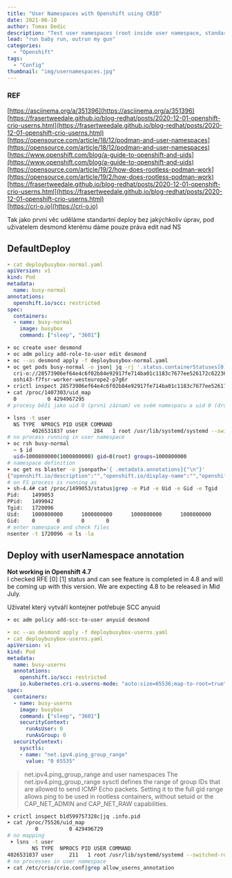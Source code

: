 ```yaml
---
title: "User Namespaces with Openshift using CRIO"
date: 2021-06-10 
author: Tomas Dedic
description: "Test user namespaces (root inside user namespace, standart user outside) in Openshift with Cri-O 1.20"
lead: "run baby run, outrun my gun"
categories:
  - "Openshift"
tags:
  - "Config"
thumbnail: "img/usernamespaces.jpg"
---
```

### REF
[https://asciinema.org/a/351396](https://asciinema.org/a/351396)  
[https://frasertweedale.github.io/blog-redhat/posts/2020-12-01-openshift-crio-userns.html](https://frasertweedale.github.io/blog-redhat/posts/2020-12-01-openshift-crio-userns.html)  
[https://opensource.com/article/18/12/podman-and-user-namespaces](https://opensource.com/article/18/12/podman-and-user-namespaces)  
[https://www.openshift.com/blog/a-guide-to-openshift-and-uids](https://www.openshift.com/blog/a-guide-to-openshift-and-uids)  
[https://opensource.com/article/19/2/how-does-rootless-podman-work](https://opensource.com/article/19/2/how-does-rootless-podman-work)  
[https://frasertweedale.github.io/blog-redhat/posts/2020-12-01-openshift-crio-userns.html](https://frasertweedale.github.io/blog-redhat/posts/2020-12-01-openshift-crio-userns.html)  
[https://cri-o.io](https://cri-o.io)  

Tak jako první věc uděláme standartní deploy bez jakýchkoliv úprav, pod uživatelem desmond kterému dáme pouze práva edit nad NS

## DefaultDeploy
```yaml
➤ cat deploybusybox-normal.yaml
apiVersion: v1
kind: Pod
metadata:
  name: busy-normal
annotations:
  openshift.io/scc: restricted
spec:
  containers:
  - name: busy-normal
    image: busybox
    command: ["sleep", "3601"]
```
```sh
➤ oc create user desmond
➤ oc adm policy add-role-to-user edit desmond
➤ oc --as desmond apply -f deploybusybox-normal.yaml
➤ oc get pods busy-normal -o json| jq -rj '.status.containerStatuses[0].containerID,"\n",.spec.nodeName,"\n"'
  cri-o://28573906ef64e4c6f02b84e92917fe714ba01c1183c7677ee526172c622367bc
  oshi43-f7fsr-worker-westeurope2-p7g6r
➤ crictl inspect 28573906ef64e4c6f02b84e92917fe714ba01c1183c7677ee526172c622367bc| jq '.info.pid'
➤ cat /proc/1407303/uid_map
  0          0 4294967295
# procesy běží jako uid 0 (první záznam) ve svém namespacu a uid 0 (druhý záznam) mimo něj v parent NS - uživatel root bude pořád root

➤ lsns -t user
  NS TYPE  NPROCS PID USER COMMAND
        4026531837 user     284   1 root /usr/lib/systemd/systemd --switched-root --system --deserialize 17
# no process running in user namespace
➤ oc rsh busy-normal
  ~ $ id
  uid=1000800000(1000800000) gid=0(root) groups=1000800000
# namespace definition
➤ oc get ns blaster -o jsonpath='{ .metadata.annotations}{"\n"}'
{"openshift.io/description":"","openshift.io/display-name":"","openshift.io/requester":"tdedic","openshift.io/sa.scc.mcs":"s0:c28,c22","openshift.io/sa.scc.supplemental-groups":"1000800000/10000","openshift.io/sa.scc.uid-range":"1000800000/10000"}
# on FS process is running as
➤ sh-4.4# cat /proc/1499053/status|grep -e Pid -e Uid -e Gid -e Tgid
Pid:    1499053
PPid:   1499042
Tgid:   1720096
Uid:    1000800000      1000800000      1000800000      1000800000
Gid:    0       0       0       0
# enter namespace and check files
nsenter -t 1720096 -m ls -la

```

## Deploy with userNamespace annotation
**Not working in Openshift 4.7**  
I checked RFE [0] [1] status and can see feature is completed in 4.8 and will be coming up with this version. We are expecting 4.8 to be released in Mid July.  


Uživatel který vytváří kontejner potřebuje SCC anyuid
```sh
➤ oc adm policy add-scc-to-user anyuid desmond
```
```yaml
➤ oc --as desmond apply -f deploybusybox-userns.yaml
➤ cat deploybusybox-userns.yaml
apiVersion: v1
kind: Pod
metadata:
  name: busy-userns
  annotations:
    openshift.io/scc: restricted
    io.kubernetes.cri-o.userns-mode: "auto:size=65536;map-to-root=true"
spec:
  containers:
  - name: busy-userns
    image: busybox
    command: ["sleep", "3601"]
    securityContext:
      runAsUser: 0
      runAsGroup: 0
  securityContext:
    sysctls:
    - name: "net.ipv4.ping_group_range"
      value: "0 65535"
```
> net.ipv4.ping_group_range and user namespaces 
> The net.ipv4.ping_group_range sysctl defines the range of group IDs that are allowed to send ICMP Echo packets. Setting it to the full gid range allows ping to be used in rootless containers, without setuid or the CAP_NET_ADMIN and CAP_NET_RAW capabilities.
```sh
➤ crictl inspect b1d599757328c|jq .info.pid
➤ cat /proc/75526/uid_map
         0          0 429496729
# no mapping
 ➤ lsns -t user
        NS TYPE  NPROCS PID USER COMMAND
4026531837 user     211   1 root /usr/lib/systemd/systemd --switched-root --system --deserialize 17
# no processes in user namespace
➤ cat /etc/crio/crio.conf|grep allow_userns_annotation
```
